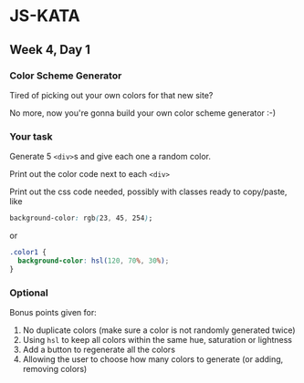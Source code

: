# JS-KATA

## Week 4, Day 1

### Color Scheme Generator

Tired of picking out your own colors for that new site?

No more, now you're gonna build your own color scheme generator :-)

### Your task

Generate 5 `<div>`s and give each one a random color.

Print out the color code next to each `<div>`

Print out the css code needed, possibly with classes ready to copy/paste, like

```css
background-color: rgb(23, 45, 254);
```

or

```css
.color1 {
  background-color: hsl(120, 70%, 30%);
}
```

### Optional

Bonus points given for:

1. No duplicate colors (make sure a color is not randomly generated twice)
2. Using `hsl` to keep all colors within the same hue, saturation or lightness
3. Add a button to regenerate all the colors
4. Allowing the user to choose how many colors to generate (or adding, removing colors)
